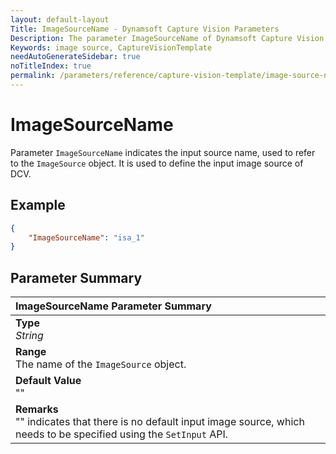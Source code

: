 ```yaml
---
layout: default-layout
Title: ImageSourceName - Dynamsoft Capture Vision Parameters
Description: The parameter ImageSourceName of Dynamsoft Capture Vision defines the name of the ImageSource object.
Keywords: image source, CaptureVisionTemplate
needAutoGenerateSidebar: true
noTitleIndex: true
permalink: /parameters/reference/capture-vision-template/image-source-name.html
---
```


# ImageSourceName

Parameter `ImageSourceName` indicates the input source name, used to refer to the `ImageSource` object. It is used to define the input image source of DCV.

## Example

```json
{
    "ImageSourceName": "isa_1"
}
```

## Parameter Summary

| ImageSourceName Parameter Summary |
| :----------------------------------- |
| **Type**<br>*String* |
| **Range**<br>The name of the `ImageSource` object. |
| **Default Value**<br>"" |
| **Remarks**<br>"" indicates that there is no default input image source, which needs to be specified using the `SetInput` API.|
